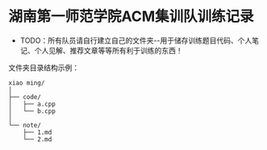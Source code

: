 # 湖南第一师范学院ACM集训队训练记录
- TODO：所有队员请自行建立自己的文件夹--用于储存训练题目代码、个人笔记、个人见解、推荐文章等等所有利于训练的东西！

文件夹目录结构示例：
```
xiao ming/
│
├── code/
│   ├── a.cpp
│   └── b.cpp
│
└── note/
    ├── 1.md
    └── 2.md
```

